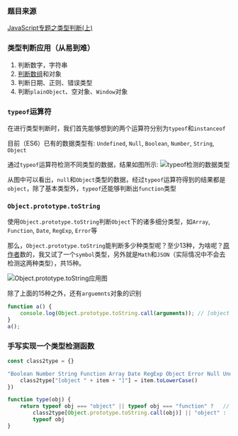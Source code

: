 ### 题目来源
[JavaScript专题之类型判断(上)](https://github.com/mqyqingfeng/Blog/issues/28)

### 类型判断应用（从易到难）
1. 判断数字，字符串
2. [判断数组](https://github.com/zhangwellyear/font-end/blob/master/051.JS%E5%88%A4%E6%96%AD%E6%95%B0%E7%BB%84%E6%96%B9%E6%B3%95%E5%8F%8A%E5%85%B6%E4%BC%98%E5%8A%A3.md)和对象
3. 判断日期、正则、错误类型
4. 判断`plainObject`、空对象、`Window`对象

### `typeof`运算符
在进行类型判断时，我们首先能够想到的两个运算符分别为`typeof`和`instanceof`

目前（ES6）已有的数据类型有:
`Undefined`, `Null`, `Boolean`, `Number`, `String`, `Object`

通过`typeof`运算符检测不同类型的数据，结果如图所示:
![typeof检测的数据类型](images/typeof检测的类型.png)

从图中可以看出，`null`和`Object`类型的数据，经过`typeof`运算符得到的结果都是`object`，除了基本类型外，`typeof`还能够判断出`function`类型

### `Object.prototype.toString`
使用`Object.prototype.toString`判断`Object`下的诸多细分类型，如`Array`, `Function`, `Date`, `RegExp`, `Error`等

那么，`Object.prototype.toString`能判断多少种类型呢？至少13种，为啥呢？[原作者](https://github.com/mqyqingfeng)数的，我又试了一个`symbol`类型，另外就是`Math`和`JSON`（实际情况中不会去检测这两种类型），共15种。

![Object.prototype.toString应用图](images/Prototype_toString应用图.png)

除了上面的15种之外，还有`arguemnts`对象的识别
```js
function a() {
    console.log(Object.prototype.toString.call(arguments)); // [object Arguments]
}
a();
```

### 手写实现一个类型检测函数
```js
const class2type = {}

"Boolean Number String Function Array Date RegExp Object Error Null Undefined Symbol".splice(" ").map(item => {
    class2type["[object " + item + "]"] = item.toLowerCase()
})

function type(obj) {
    return typeof obj === "object" || typeof obj === "function" ?   // 判断obj是不是obj或者function类型
        class2type[Object.prototype.toString.call(obj)] || "object" :
        typeof obj
}
```